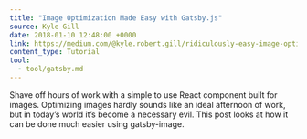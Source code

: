 ```yaml
---
title: "Image Optimization Made Easy with Gatsby.js"
source: Kyle Gill
date: 2018-01-10 12:48:00 +0000
link: https://medium.com/@kyle.robert.gill/ridiculously-easy-image-optimization-with-gatsby-js-59d48e15db6e
content_type: Tutorial
tool:
  - tool/gatsby.md
---
```

Shave off hours of work with a simple to use React component built for images. Optimizing images hardly sounds like an ideal afternoon of work, but in today’s world it’s become a necessary evil. This post looks at how it can be done much easier using gatsby-image.





